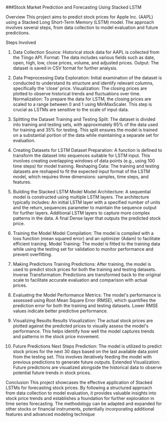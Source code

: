 ###Stock Market Prediction and Forecasting Using Stacked LSTM

Overview
This project aims to predict stock prices for Apple Inc. (AAPL) using a Stacked Long Short-Term Memory (LSTM) model. The approach involves several steps, from data collection to model evaluation and future predictions.

Steps Involved
1. Data Collection
Source: Historical stock data for AAPL is collected from the Tiingo API.
Format: The data includes various fields such as date, open, high, low, close prices, volume, and adjusted prices.
Output: The dataset is saved in CSV format for further analysis.


3. Data Preprocessing
Data Exploration: Initial examination of the dataset is conducted to understand its structure and identify relevant columns, specifically the 'close' price.
Visualization: The closing prices are plotted to observe historical trends and fluctuations over time.
Normalization: To prepare the data for LSTM, the closing prices are scaled to a range between 0 and 1 using MinMaxScaler. This step is crucial as LSTMs are sensitive to the scale of input data.


4. Splitting the Dataset
Training and Testing Split: The dataset is divided into training and testing sets, with approximately 65% of the data used for training and 35% for testing. This split ensures the model is trained on a substantial portion of the data while maintaining a separate set for evaluation.


5. Creating Datasets for LSTM
Dataset Preparation: A function is defined to transform the dataset into sequences suitable for LSTM input. This involves creating overlapping windows of data points (e.g., using 100 time steps) for model training.
Reshaping Data: The training and testing datasets are reshaped to fit the expected input format of the LSTM model, which requires three dimensions: samples, time steps, and features.


6. Building the Stacked LSTM Model
Model Architecture: A sequential model is constructed using multiple LSTM layers. The architecture typically includes:
An initial LSTM layer with a specified number of units and the return_sequences parameter to maintain the sequence output for further layers.
Additional LSTM layers to capture more complex patterns in the data.
A final Dense layer that outputs the predicted stock price.


7. Training the Model
Model Compilation: The model is compiled with a loss function (mean squared error) and an optimizer (Adam) to facilitate efficient training.
Model Training: The model is fitted to the training data while using the testing set for validation to monitor performance and prevent overfitting.


8. Making Predictions
Training Predictions: After training, the model is used to predict stock prices for both the training and testing datasets.
Inverse Transformation: Predictions are transformed back to the original scale to facilitate accurate evaluation and comparison with actual prices.


9. Evaluating the Model
Performance Metrics: The model's performance is assessed using Root Mean Square Error (RMSE), which quantifies the prediction error for both the training and testing datasets. Lower RMSE values indicate better predictive performance.


10. Visualizing Results
Results Visualization: The actual stock prices are plotted against the predicted prices to visually assess the model's performance. This helps identify how well the model captures trends and patterns in the stock price movement.


11. Future Predictions
Next Steps Prediction: The model is utilized to predict stock prices for the next 30 days based on the last available data point from the testing set. This involves iteratively feeding the model with previous predictions to generate future outputs.
Extended Visualization: Future predictions are visualized alongside the historical data to observe potential future trends in stock prices.


Conclusion
This project showcases the effective application of Stacked LSTMs for forecasting stock prices. By following a structured approach from data collection to model evaluation, it provides valuable insights into stock price trends and establishes a foundation for further exploration in time series forecasting. The methodology can be adapted and expanded for other stocks or financial instruments, potentially incorporating additional features and advanced modeling technique
